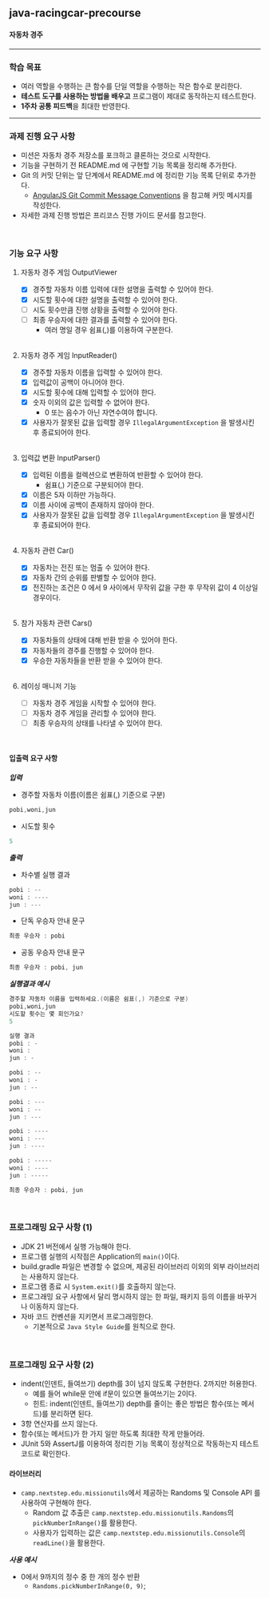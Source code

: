 ## java-racingcar-precourse
#### 자동차 경주

---

### 학습 목표
* 여러 역할을 수행하는 큰 함수를 단일 역할을 수행하는 작은 함수로 분리한다.
* **테스트 도구를 사용하는 방법을 배우고** 프로그램이 제대로 동작하는지 테스트한다.
* **1주차 공통 피드백**을 최대한 반영한다.

---

### 과제 진행 요구 사항
* 미션은 자동차 경주 저장소를 포크하고 클론하는 것으로 시작한다.
* 기능을 구현하기 전 README.md 에 구현할 기능 목록을 정리해 추가한다.
* Git 의 커밋 단위는 앞 단계에서 README.md 에 정리한 기능 목록 단위로 추가한다.
    * [AngularJS Git Commit Message Conventions]() 을 참고해 커밋 메시지를 작성한다.
* 자세한 과제 진행 방법은 프리코스 진행 가이드 문서를 참고한다.

<br>

### 기능 요구 사항
1. 자동차 경주 게임 OutputViewer
    * [x] 경주할 자동차 이름 입력에 대한 설명을 출력할 수 있어야 한다.
    * [x] 시도할 횟수에 대한 설명을 출력할 수 있어야 한다.
    * [ ] 시도 횟수만큼 진행 상황을 출력할 수 있어야 한다.
    * [ ] 최종 우승자에 대한 결과를 출력할 수 있어야 한다.
        * 여러 명일 경우 쉼표(,)를 이용하여 구분한다.

   <br>

2. 자동차 경주 게임 InputReader()
    * [x] 경주할 자동차 이름을 입력할 수 있어야 한다.
    * [x] 입력값이 공백이 아니어야 한다.
    * [x] 시도할 횟수에 대해 입력할 수 있어야 한다.
    * [x] 숫자 이외의 값은 입력할 수 없어야 한다.
      * 0 또는 음수가 아닌 자연수여야 합니다.
    * [x] 사용자가 잘못된 값을 입력할 경우 `IllegalArgumentException` 을 발생시킨 후 종료되어야 한다.

   <br>

3. 입력값 변환 InputParser()
    * [x] 입력된 이름을 컬렉션으로 변환하여 반환할 수 있어야 한다.
      *  쉼표(,) 기준으로 구분되어야 한다.
    * [x] 이름은 5자 이하만 가능하다.
    * [x] 이름 사이에 공백이 존재하지 않아야 한다.
    * [x] 사용자가 잘못된 값을 입력할 경우 `IllegalArgumentException` 을 발생시킨 후 종료되어야 한다.

   <br>

4. 자동차 관련 Car()
    * [x] 자동차는 전진 또는 멈출 수 있어야 한다.
    * [x] 자동차 간의 순위를 판별할 수 있어야 한다.
    * [x] 전진하는 조건은 0 에서 9 사이에서 무작위 값을 구한 후 무작위 값이 4 이상일 경우이다.

   <br>

5. 참가 자동차 관련 Cars()
    * [x] 자동차들의 상태에 대해 반환 받을 수 있어야 한다.
    * [x] 자동차들의 경주를 진행할 수 있어야 한다.
    * [x] 우승한 자동차들을 반환 받을 수 있어야 한다.

   <br>
   
6. 레이싱 매니저 기능
    * [ ] 자동차 경주 게임을 시작할 수 있어야 한다.
    * [ ] 자동차 경주 게임을 관리할 수 있어야 한다.
    * [ ] 최종 우승자의 상태를 나타낼 수 있어야 한다.

<br>

#### 입출력 요구 사항
_**입력**_
* 경주할 자동차 이름(이름은 쉼표(,) 기준으로 구분)
```java
pobi,woni,jun
```
* 시도할 횟수
```java
5
```

_**출력**_
* 차수별 실행 결과
```java
pobi : --
woni : ----
jun : ---
```
* 단독 우승자 안내 문구
```java
최종 우승자 : pobi
```
* 공동 우승자 안내 문구
```java
최종 우승자 : pobi, jun
```

_**실행결과 예시**_
```java
경주할 자동차 이름을 입력하세요.(이름은 쉼표(,) 기준으로 구분)
pobi,woni,jun
시도할 횟수는 몇 회인가요?
5

실행 결과
pobi : -
woni :
jun : -

pobi : --
woni : -
jun : --

pobi : ---
woni : --
jun : ---

pobi : ----
woni : ---
jun : ----

pobi : -----
woni : ----
jun : -----

최종 우승자 : pobi, jun
```

<br>

### 프로그래밍 요구 사항 (1)
* JDK 21 버전에서 실행 가능해야 한다.
* 프로그램 실행의 시작점은 Application의 `main()`이다.
* build.gradle 파일은 변경할 수 없으며, 제공된 라이브러리 이외의 외부 라이브러리는 사용하지 않는다.
* 프로그램 종료 시 `System.exit()`를 호출하지 않는다.
* 프로그래밍 요구 사항에서 달리 명시하지 않는 한 파일, 패키지 등의 이름을 바꾸거나 이동하지 않는다.
* 자바 코드 컨벤션을 지키면서 프로그래밍한다.
    * 기본적으로 `Java Style Guide`를 원칙으로 한다.

<br>

### 프로그래밍 요구 사항 (2)
* indent(인덴트, 들여쓰기) depth를 3이 넘지 않도록 구현한다. 2까지만 허용한다.
    * 예를 들어 while문 안에 if문이 있으면 들여쓰기는 2이다.
    * 힌트: indent(인덴트, 들여쓰기) depth를 줄이는 좋은 방법은 함수(또는 메서드)를 분리하면 된다.
* 3항 연산자를 쓰지 않는다.
* 함수(또는 메서드)가 한 가지 일만 하도록 최대한 작게 만들어라.
* JUnit 5와 AssertJ를 이용하여 정리한 기능 목록이 정상적으로 작동하는지 테스트 코드로 확인한다.

#### 라이브러리
* `camp.nextstep.edu.missionutils`에서 제공하는 Randoms 및 Console API 를 사용하여 구현해야 한다.
    * Random 값 추출은 `camp.nextstep.edu.missionutils.Randoms`의 `pickNumberInRange()`를 활용한다.
    * 사용자가 입력하는 값은 `camp.nextstep.edu.missionutils.Console`의 `readLine()`을 활용한다.

_**사용 예시**_
* 0에서 9까지의 정수 중 한 개의 정수 반환
    * `Randoms.pickNumberInRange(0, 9)`;